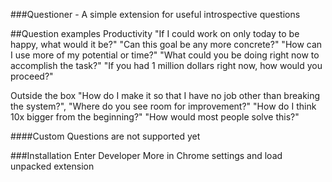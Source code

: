 ###Questioner - A simple extension for useful introspective questions

##Question examples
Productivity
"If I could work on only today to be happy, what would it be?"
"Can this goal be any more concrete?"
"How can I use more of my potential or time?"
"What could you be doing right now to accomplish the task?"
"If you had 1 million dollars right now, how would you proceed?"

Outside the box
"How do I make it so that I have no job other than breaking the system?",
"Where do you see room for improvement?"
"How do I think 10x bigger from the beginning?"
"How would most people solve this?"

####Custom Questions are not supported yet

###Installation
Enter Developer More in Chrome settings and load unpacked extension
